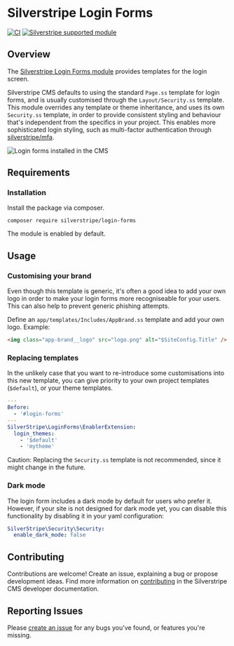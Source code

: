# Silverstripe Login Forms

[![CI](https://github.com/silverstripe/silverstripe-login-forms/actions/workflows/ci.yml/badge.svg)](https://github.com/silverstripe/silverstripe-login-forms/actions/workflows/ci.yml)
[![Silverstripe supported module](https://img.shields.io/badge/silverstripe-supported-0071C4.svg)](https://www.silverstripe.org/software/addons/silverstripe-commercially-supported-module-list/)

## Overview

The [Silverstripe Login Forms module](https://github.com/silverstripe/silverstripe-login-forms) provides templates for the login screen.

Silverstripe CMS defaults to using the standard `Page.ss` template for login forms,
and is usually customised through the `Layout/Security.ss` template.
This module overrides any template or theme inheritance,
and uses its own `Security.ss` template, in order to provide consistent
styling and behaviour that's independent from the specifics in your project.
This enables more sophisticated login styling, such
as multi-factor authentication through [silverstripe/mfa](https://github.com/silverstripe/silverstripe-mfa).

![Login forms installed in the CMS](docs/en/_images/screenshot.png)

## Requirements

### Installation

Install the package via composer.
```
composer require silverstripe/login-forms
```

The module is enabled by default.

## Usage

### Customising your brand

Even though this template is generic, it's often a good idea
to add your own logo in order to make your login forms
more recogniseable for your users. This can also help
to prevent generic phishing attempts.

Define an `app/templates/Includes/AppBrand.ss` template
and add your own logo. Example:

```html
<img class="app-brand__logo" src="logo.png" alt="$SiteConfig.Title" />
```

### Replacing templates

In the unlikely case that you want to re-introduce some customisations
into this new template, you can give priority to your own project templates
(`$default`), or your theme templates.

```yml
---
Before:
  - '#login-forms'
---
SilverStripe\LoginForms\EnablerExtension:
  login_themes:
    - '$default'
    - 'mytheme'
```

Caution: Replacing the `Security.ss` template is not recommended,
since it might change in the future.

### Dark mode ###

The login form includes a dark mode by default for users who prefer it. However,
if your site is not designed for dark mode yet, you can disable this
functionality by disabling it in your yaml configuration:

```yml
SilverStripe\Security\Security:
  enable_dark_mode: false
```

## Contributing

Contributions are welcome! Create an issue, explaining a bug or propose development
ideas. Find more information on
[contributing](https://docs.silverstripe.org/en/contributing/) in the
Silverstripe CMS developer documentation.

## Reporting Issues

Please [create an issue](https://github.com/silverstripe/silverstripe-login-forms/issues/new)
for any bugs you've found, or features you're missing.
